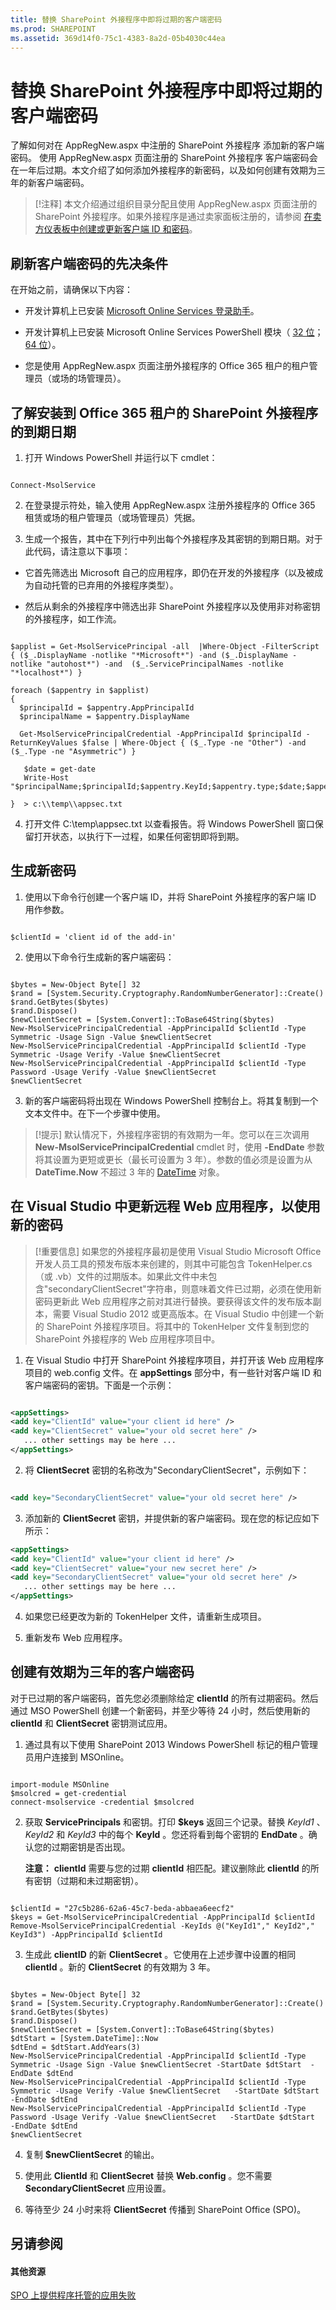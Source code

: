 ```yaml
---
title: 替换 SharePoint 外接程序中即将过期的客户端密码
ms.prod: SHAREPOINT
ms.assetid: 369d14f0-75c1-4383-8a2d-05b4030c44ea
---
```



# 替换 SharePoint 外接程序中即将过期的客户端密码
了解如何对在 AppRegNew.aspx 中注册的 SharePoint 外接程序 添加新的客户端密码。
使用 AppRegNew.aspx 页面注册的 SharePoint 外接程序 客户端密码会在一年后过期。本文介绍了如何添加外接程序的新密码，以及如何创建有效期为三年的新客户端密码。
  
    
    


> [!注释]
> 本文介绍通过组织目录分配且使用 AppRegNew.aspx 页面注册的 SharePoint 外接程序。如果外接程序是通过卖家面板注册的，请参阅 [在卖方仪表板中创建或更新客户端 ID 和密码](http://msdn.microsoft.com/library/f7852781-922f-4499-9dd4-c266907a8c14%28Office.15%29.aspx#bk_update)。 
  
    
    


## 刷新客户端密码的先决条件

在开始之前，请确保以下内容：
  
    
    

- 开发计算机上已安装  [Microsoft Online Services 登录助手](http://www.microsoft.com/download/details.aspx?id=39267)。
    
  
- 开发计算机上已安装 Microsoft Online Services PowerShell 模块（ [32 位](http://go.microsoft.com/fwlink/p/?linkid=236298)； [64 位](http://go.microsoft.com/fwlink/p/?linkid=236297)）。
    
  
- 您是使用 AppRegNew.aspx 页面注册外接程序的 Office 365 租户的租户管理员（或场的场管理员）。
    
  

## 了解安装到 Office 365 租户的 SharePoint 外接程序的到期日期


  
    
    

1. 打开 Windows PowerShell 并运行以下 cmdlet：
    
  ```
  
Connect-MsolService

  ```

2. 在登录提示符处，输入使用 AppRegNew.aspx 注册外接程序的 Office 365 租赁或场的租户管理员（或场管理员）凭据。
    
  
3. 生成一个报告，其中在下列行中列出每个外接程序及其密钥的到期日期。对于此代码，请注意以下事项：
    
  - 它首先筛选出 Microsoft 自己的应用程序，即仍在开发的外接程序（以及被成为自动托管的已弃用的外接程序类型）。
    
  
  - 然后从剩余的外接程序中筛选出非 SharePoint 外接程序以及使用非对称密钥的外接程序，如工作流。
    
  

  ```
  
$applist = Get-MsolServicePrincipal -all  |Where-Object -FilterScript { ($_.DisplayName -notlike "*Microsoft*") -and ($_.DisplayName -notlike "autohost*") -and  ($_.ServicePrincipalNames -notlike "*localhost*") }

foreach ($appentry in $applist)
{
    $principalId = $appentry.AppPrincipalId
    $principalName = $appentry.DisplayName
    
    Get-MsolServicePrincipalCredential -AppPrincipalId $principalId -ReturnKeyValues $false | Where-Object { ($_.Type -ne "Other") -and ($_.Type -ne "Asymmetric") }
    
     $date = get-date
     Write-Host "$principalName;$principalId;$appentry.KeyId;$appentry.type;$date;$appentry.Usage"

}  > c:\\temp\\appsec.txt
  ```

4. 打开文件 C:\\temp\\appsec.txt 以查看报告。将 Windows PowerShell 窗口保留打开状态，以执行下一过程，如果任何密钥即将到期。
    
  

## 生成新密码


  
    
    

1. 使用以下命令行创建一个客户端 ID，并将 SharePoint 外接程序的客户端 ID 用作参数。
    
  ```
  
$clientId = 'client id of the add-in'

  ```

2. 使用以下命令行生成新的客户端密码：
    
  ```
  
$bytes = New-Object Byte[] 32
$rand = [System.Security.Cryptography.RandomNumberGenerator]::Create()
$rand.GetBytes($bytes)
$rand.Dispose()
$newClientSecret = [System.Convert]::ToBase64String($bytes)
New-MsolServicePrincipalCredential -AppPrincipalId $clientId -Type Symmetric -Usage Sign -Value $newClientSecret
New-MsolServicePrincipalCredential -AppPrincipalId $clientId -Type Symmetric -Usage Verify -Value $newClientSecret
New-MsolServicePrincipalCredential -AppPrincipalId $clientId -Type Password -Usage Verify -Value $newClientSecret
$newClientSecret
  ```

3. 新的客户端密码将出现在 Windows PowerShell 控制台上。将其复制到一个文本文件中。在下一个步骤中使用。
    
  

> [!提示]
> 默认情况下，外接程序密钥的有效期为一年。您可以在三次调用 **New-MsolServicePrincipalCredential** cmdlet 时，使用 **-EndDate** 参数将其设置为更短或更长（最长可设置为 3 年）。参数的值必须是设置为从 **DateTime.Now** 不超过 3 年的 [DateTime](http://msdn2.microsoft.com/ZH-CN/library/03ybds8y) 对象。
  
    
    


## 在 Visual Studio 中更新远程 Web 应用程序，以使用新的密码


> [!重要信息]
> 如果您的外接程序最初是使用 Visual Studio Microsoft Office 开发人员工具的预发布版本来创建的，则其中可能包含 TokenHelper.cs（或 .vb）文件的过期版本。如果此文件中未包含"secondaryClientSecret"字符串，则意味着文件已过期，必须在使用新密码更新此 Web 应用程序之前对其进行替换。要获得该文件的发布版本副本，需要 Visual Studio 2012 或更高版本。在 Visual Studio 中创建一个新的 SharePoint 外接程序项目。将其中的 TokenHelper 文件复制到您的 SharePoint 外接程序的 Web 应用程序项目中。 
  
    
    


1. 在 Visual Studio 中打开 SharePoint 外接程序项目，并打开该 Web 应用程序项目的 web.config 文件。在 **appSettings** 部分中，有一些针对客户端 ID 和客户端密码的密钥。下面是一个示例：
    
  ```XML
  
<appSettings>
  <add key="ClientId" value="your client id here" />
  <add key="ClientSecret" value="your old secret here" />
     ... other settings may be here ...
</appSettings>

  ```

2. 将 **ClientSecret** 密钥的名称改为"SecondaryClientSecret"，示例如下：
    
  ```XML
  
<add key="SecondaryClientSecret" value="your old secret here" />
  ```

3. 添加新的 **ClientSecret** 密钥，并提供新的客户端密码。现在您的标记应如下所示：
    
  ```XML
  <appSettings>
  <add key="ClientId" value="your client id here" />
  <add key="ClientSecret" value="your new secret here" />
  <add key="SecondaryClientSecret" value="your old secret here" />
     ... other settings may be here ...
</appSettings>
  ```

4. 如果您已经更改为新的 TokenHelper 文件，请重新生成项目。
    
  
5. 重新发布 Web 应用程序。
    
  

## 创建有效期为三年的客户端密码

对于已过期的客户端密码，首先您必须删除给定 **clientId** 的所有过期密码。然后通过 MSO PowerShell 创建一个新密码，并至少等待 24 小时，然后使用新的 **clientId** 和 **ClientSecret** 密钥测试应用。
  
    
    

1. 通过具有以下使用 SharePoint 2013 Windows PowerShell 标记的租户管理员用户连接到 MSOnline。
    
  ```
  
import-module MSOnline
$msolcred = get-credential
connect-msolservice -credential $msolcred

  ```

2. 获取 **ServicePrincipals** 和密钥。打印 **$keys** 返回三个记录。替换 *KeyId1*  、 *KeyId2*  和 *KeyId3*  中的每个 **KeyId** 。您还将看到每个密钥的 **EndDate** 。确认您的过期密钥是否出现。
    
    **注意：** **clientId** 需要与您的过期 **clientId** 相匹配。建议删除此 **clientId** 的所有密钥（过期和未过期密钥）。
    


  ```
  
$clientId = "27c5b286-62a6-45c7-beda-abbaea6eecf2"
$keys = Get-MsolServicePrincipalCredential -AppPrincipalId $clientId
Remove-MsolServicePrincipalCredential -KeyIds @("KeyId1"," KeyId2"," KeyId3") -AppPrincipalId $clientId 

  ```

3. 生成此 **clientID** 的新 **ClientSecret** 。它使用在上述步骤中设置的相同 **clientId** 。新的 **ClientSecret** 的有效期为 3 年。
    
  ```
  
$bytes = New-Object Byte[] 32
$rand = [System.Security.Cryptography.RandomNumberGenerator]::Create()
$rand.GetBytes($bytes)
$rand.Dispose()
$newClientSecret = [System.Convert]::ToBase64String($bytes)
$dtStart = [System.DateTime]::Now
$dtEnd = $dtStart.AddYears(3)
New-MsolServicePrincipalCredential -AppPrincipalId $clientId -Type Symmetric -Usage Sign -Value $newClientSecret -StartDate $dtStart  -EndDate $dtEnd
New-MsolServicePrincipalCredential -AppPrincipalId $clientId -Type Symmetric -Usage Verify -Value $newClientSecret   -StartDate $dtStart  -EndDate $dtEnd
New-MsolServicePrincipalCredential -AppPrincipalId $clientId -Type Password -Usage Verify -Value $newClientSecret   -StartDate $dtStart  -EndDate $dtEnd
$newClientSecret

  ```

4. 复制 **$newClientSecret** 的输出。
    
  
5. 使用此 **ClientId** 和 **ClientSecret** 替换 **Web.config** 。您不需要 **SecondaryClientSecret** 应用设置。
    
  
6. 等待至少 24 小时来将 **ClientSecret** 传播到 SharePoint Office (SPO)。
    
  

## 另请参阅


#### 其他资源


  
    
    
 [SPO 上提供程序托管的应用失败](http://blogs.technet.com/b/sharepointdevelopersupport/archive/2015/03/11/provider-hosted-app-fails-on-spo.aspx)
